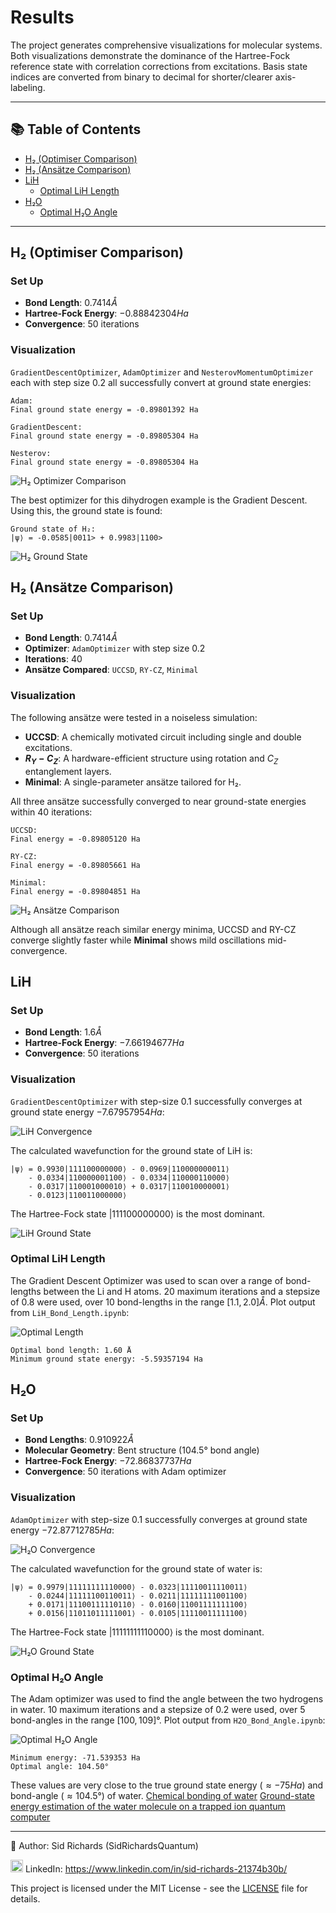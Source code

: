 # Results

The project generates comprehensive visualizations for molecular systems.
Both visualizations demonstrate the dominance of the Hartree-Fock reference state with correlation corrections from excitations.
Basis state indices are converted from binary to decimal for shorter/clearer axis-labeling.

---

## 📚 Table of Contents
- [H₂ (Optimiser Comparison)](#h₂-optimiser-comparison)
- [H₂ (Ansätze Comparison)](#h₂-ansätze-comparison)
- [LiH](#lih)
  - [Optimal LiH Length](#optimal-lih-length)
- [H₂O](#h₂o)
  - [Optimal H₂O Angle](#optimal-h₂o-angle)
---

## H₂ (Optimiser Comparison)

### Set Up

- **Bond Length**: $0.7414 Å$
- **Hartree-Fock Energy**: $-0.88842304 Ha$
- **Convergence**: $50$ iterations

### Visualization

`GradientDescentOptimizer`, `AdamOptimizer` and `NesterovMomentumOptimizer` each with step size $0.2$ all successfully convert at ground state energies:

```
Adam:
Final ground state energy = -0.89801392 Ha

GradientDescent:
Final ground state energy = -0.89805304 Ha

Nesterov:
Final ground state energy = -0.89805304 Ha
```

![H₂ Optimizer Comparison](notebooks/images/H2_optimiser_comparison.png)

The best optimizer for this dihydrogen example is the Gradient Descent.
Using this, the ground state is found:

```
Ground state of H₂:
|ψ⟩ = -0.0585|0011> + 0.9983|1100>
```

![H₂ Ground State](notebooks/images/H2_ground_state.png)

## H₂ (Ansätze Comparison)

### Set Up

- **Bond Length**: $0.7414 Å$
- **Optimizer**: `AdamOptimizer` with step size $0.2$
- **Iterations**: $40$
- **Ansätze Compared**: `UCCSD`, `RY-CZ`, `Minimal`

### Visualization

The following ansätze were tested in a noiseless simulation:

- **UCCSD**: A chemically motivated circuit including single and double excitations.
- **$R_Y-C_Z$**: A hardware-efficient structure using rotation and $C_Z$ entanglement layers.
- **Minimal**: A single-parameter ansätze tailored for H₂.

All three ansätze successfully converged to near ground-state energies within $40$ iterations:

```
UCCSD:
Final energy = -0.89805120 Ha

RY-CZ:
Final energy = -0.89805661 Ha

Minimal:
Final energy = -0.89804851 Ha
```

![H₂ Ansätze Comparison](notebooks/images/H2_Ansatz_Comparison.png)

Although all ansätze reach similar energy minima, UCCSD and RY-CZ converge slightly faster while **Minimal** shows mild oscillations mid-convergence.

## LiH

### Set Up

- **Bond Length**: $1.6 Å$
- **Hartree-Fock Energy**: $-7.66194677 Ha$
- **Convergence**: $50$ iterations

### Visualization

`GradientDescentOptimizer` with step-size $0.1$ successfully converges at ground state energy $-7.67957954 Ha$:

![LiH Convergence](notebooks/images/LiH_convergence.png)

The calculated wavefunction for the ground state of LiH is:

```
|ψ⟩ = 0.9930|111100000000⟩ - 0.0969|110000000011⟩ 
    - 0.0334|110000001100⟩ - 0.0334|110000110000⟩ 
    - 0.0317|110001000010⟩ + 0.0317|110010000001⟩ 
    - 0.0123|110011000000⟩
```

The Hartree-Fock state $|111100000000⟩$ is the most dominant.

![LiH Ground State](notebooks/images/LiH_ground_state.png)

### Optimal LiH Length

The Gradient Descent Optimizer was used to scan over a range of bond-lengths between the Li and H atoms.
$20$ maximum iterations and a stepsize of $0.8$ were used, over $10$ bond-lengths in the range $[1.1, 2.0] Å$.
Plot output from `LiH_Bond_Length.ipynb`:

![Optimal Length](notebooks/images/LiH_Optimal_Bond_Length.png)

```
Optimal bond length: 1.60 Å
Minimum ground state energy: -5.59357194 Ha
```

## H₂O

### Set Up

- **Bond Lengths**: $0.910922 Å$
- **Molecular Geometry**: Bent structure ($104.5°$ bond angle)
- **Hartree-Fock Energy**: $-72.86837737 Ha$
- **Convergence**: $50$ iterations with Adam optimizer

### Visualization

`AdamOptimizer`  with step-size $0.1$ successfully converges at ground state energy $-72.87712785 Ha$:

![H₂O Convergence](notebooks/images/H2O_convergence.png)

The calculated wavefunction for the ground state of water is:

```
|ψ⟩ = 0.9979|11111111110000⟩ - 0.0323|11110011110011⟩
    - 0.0244|11111100110011⟩ - 0.0211|11111111001100⟩
    + 0.0171|11100111110110⟩ - 0.0160|11001111111100⟩
    + 0.0156|11011011111001⟩ - 0.0105|11110011111100⟩
```

The Hartree-Fock state $|11111111110000⟩$ is the most dominant.

![H₂O Ground State](notebooks/images/H2O_ground_state.png)

### Optimal H₂O Angle

The Adam optimizer was used to find the angle between the two hydrogens in water.
$10$ maximum iterations and a stepsize of $0.2$ were used, over $5$ bond-angles in the range $[100, 109]°$.
Plot output from `H2O_Bond_Angle.ipynb`:

![Optimal H₂O Angle](notebooks/images/Water_Optimal_Angle.png)

```
Minimum energy: -71.539353 Ha
Optimal angle: 104.50°
```

These values are very close to the true ground state energy ($\approx -75 Ha$) and bond-angle ($\approx 104.5°$) of water.
[Chemical bonding of water](https://en.wikipedia.org/wiki/Chemical_bonding_of_water)
[Ground-state energy estimation of the water molecule on a trapped ion quantum computer](https://arxiv.org/abs/1902.10171)

---

📘 Author: Sid Richards (SidRichardsQuantum)

<img src="https://cdn.jsdelivr.net/gh/devicons/devicon/icons/linkedin/linkedin-original.svg" width="20" /> LinkedIn: https://www.linkedin.com/in/sid-richards-21374b30b/

This project is licensed under the MIT License - see the [LICENSE](LICENSE) file for details.
